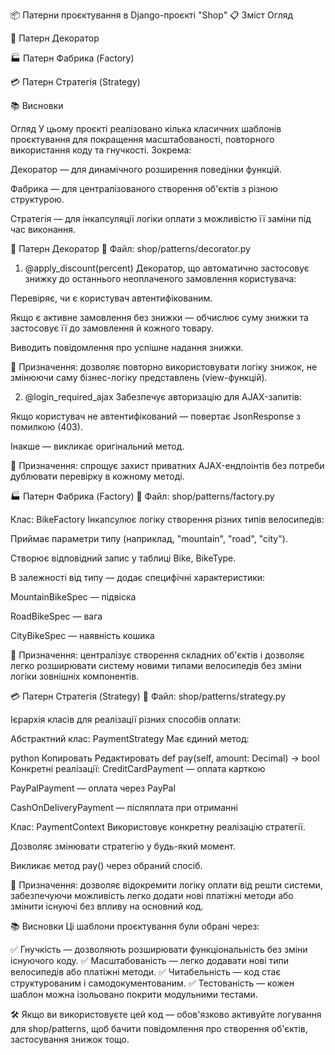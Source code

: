 📦 Патерни проєктування в Django-проєкті "Shop"
📋 Зміст
Огляд

🎨 Патерн Декоратор

🏭 Патерн Фабрика (Factory)

💳 Патерн Стратегія (Strategy)

📚 Висновки

Огляд
У цьому проєкті реалізовано кілька класичних шаблонів проєктування для покращення масштабованості, повторного використання коду та гнучкості. Зокрема:

Декоратор — для динамічного розширення поведінки функцій.

Фабрика — для централізованого створення об'єктів з різною структурою.

Стратегія — для інкапсуляції логіки оплати з можливістю її заміни під час виконання.

🎨 Патерн Декоратор
📄 Файл: shop/patterns/decorator.py

1. @apply_discount(percent)
Декоратор, що автоматично застосовує знижку до останнього неоплаченого замовлення користувача:

Перевіряє, чи є користувач автентифікованим.

Якщо є активне замовлення без знижки — обчислює суму знижки та застосовує її до замовлення й кожного товару.

Виводить повідомлення про успішне надання знижки.

📌 Призначення: дозволяє повторно використовувати логіку знижок, не змінюючи саму бізнес-логіку представлень (view-функцій).

2. @login_required_ajax
Забезпечує авторизацію для AJAX-запитів:

Якщо користувач не автентифікований — повертає JsonResponse з помилкою (403).

Інакше — викликає оригінальний метод.

📌 Призначення: спрощує захист приватних AJAX-ендпоінтів без потреби дублювати перевірку в кожному методі.

🏭 Патерн Фабрика (Factory)
📄 Файл: shop/patterns/factory.py

Клас: BikeFactory
Інкапсулює логіку створення різних типів велосипедів:

Приймає параметри типу (наприклад, "mountain", "road", "city").

Створює відповідний запис у таблиці Bike, BikeType.

В залежності від типу — додає специфічні характеристики:

MountainBikeSpec — підвіска

RoadBikeSpec — вага

CityBikeSpec — наявність кошика

📌 Призначення: централізує створення складних об'єктів і дозволяє легко розширювати систему новими типами велосипедів без зміни логіки зовнішніх компонентів.

💳 Патерн Стратегія (Strategy)
📄 Файл: shop/patterns/strategy.py

Ієрархія класів для реалізації різних способів оплати:

Абстрактний клас: PaymentStrategy
Має єдиний метод:

python
Копировать
Редактировать
def pay(self, amount: Decimal) -> bool
Конкретні реалізації:
CreditCardPayment — оплата карткою

PayPalPayment — оплата через PayPal

CashOnDeliveryPayment — післяплата при отриманні

Клас: PaymentContext
Використовує конкретну реалізацію стратегії.

Дозволяє змінювати стратегію у будь-який момент.

Викликає метод pay() через обраний спосіб.

📌 Призначення: дозволяє відокремити логіку оплати від решти системи, забезпечуючи можливість легко додати нові платіжні методи або змінити існуючі без впливу на основний код.

📚 Висновки
Ці шаблони проєктування були обрані через:

✅ Гнучкість — дозволяють розширювати функціональність без зміни існуючого коду.
✅ Масштабованість — легко додавати нові типи велосипедів або платіжні методи.
✅ Читабельність — код стає структурованим і самодокументованим.
✅ Тестованість — кожен шаблон можна ізольовано покрити модульними тестами.

🛠 Якщо ви використовуєте цей код — обов'язково активуйте логування для shop/patterns, щоб бачити повідомлення про створення об'єктів, застосування знижок тощо.
